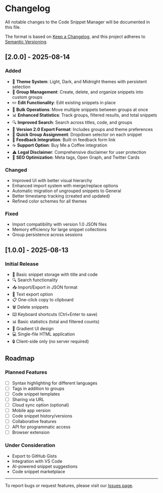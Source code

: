 # Changelog

All notable changes to the Code Snippet Manager will be documented in this file.

The format is based on [Keep a Changelog](https://keepachangelog.com/en/1.0.0/),
and this project adheres to [Semantic Versioning](https://semver.org/spec/v2.0.0.html).

## [2.0.0] - 2025-08-14

### Added
- 🎨 **Theme System**: Light, Dark, and Midnight themes with persistent selection
- 📁 **Group Management**: Create, delete, and organize snippets into custom groups
- ✏️ **Edit Functionality**: Edit existing snippets in place
- 🔄 **Bulk Operations**: Move multiple snippets between groups at once
- 📊 **Enhanced Statistics**: Track groups, filtered results, and total snippets
- 🔍 **Improved Search**: Search across titles, code, and groups
- 💾 **Version 2.0 Export Format**: Includes groups and theme preferences
- 🎯 **Quick Group Assignment**: Dropdown selector on each snippet
- 📝 **Feedback Integration**: Built-in feedback form link
- ☕ **Support Option**: Buy Me a Coffee integration
- ⚠️ **Legal Disclaimer**: Comprehensive disclaimer for user protection
- 📱 **SEO Optimization**: Meta tags, Open Graph, and Twitter Cards

### Changed
- Improved UI with better visual hierarchy
- Enhanced import system with merge/replace options
- Automatic migration of ungrouped snippets to General
- Better timestamp tracking (created and updated)
- Refined color schemes for all themes

### Fixed
- Import compatibility with version 1.0 JSON files
- Memory efficiency for large snippet collections
- Group persistence across sessions

## [1.0.0] - 2025-08-13

### Initial Release
- 💾 Basic snippet storage with title and code
- 🔍 Search functionality
- 📥 Import/Export in JSON format
- 📄 Text export option
- 📋 One-click copy to clipboard
- 🗑️ Delete snippets
- ⌨️ Keyboard shortcuts (Ctrl+Enter to save)
- 📊 Basic statistics (total and filtered counts)
- 🎨 Gradient UI design
- 💻 Single-file HTML application
- 🔒 Client-side only (no server required)

## Roadmap

### Planned Features
- [ ] Syntax highlighting for different languages
- [ ] Tags in addition to groups
- [ ] Code snippet templates
- [ ] Sharing via URL
- [ ] Cloud sync option (optional)
- [ ] Mobile app version
- [ ] Code snippet history/versions
- [ ] Collaborative features
- [ ] API for programmatic access
- [ ] Browser extension

### Under Consideration
- Export to GitHub Gists
- Integration with VS Code
- AI-powered snippet suggestions
- Code snippet marketplace

---

To report bugs or request features, please visit our [Issues page](https://github.com/yourusername/code-snippet-manager/issues).